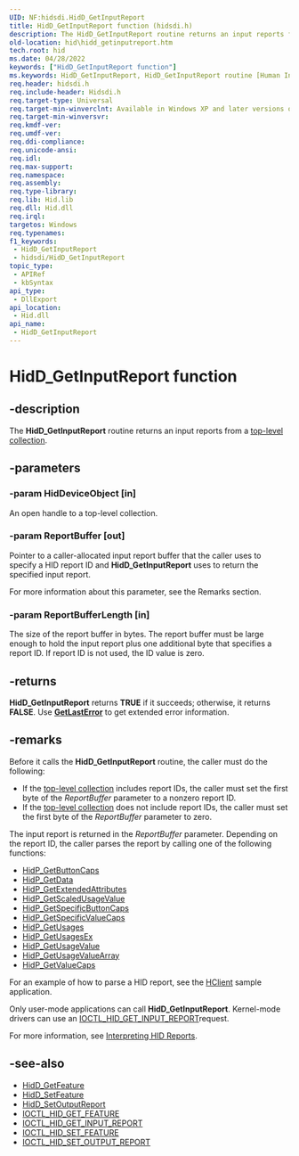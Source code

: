```yaml
---
UID: NF:hidsdi.HidD_GetInputReport
title: HidD_GetInputReport function (hidsdi.h)
description: The HidD_GetInputReport routine returns an input reports from a top-level collection.
old-location: hid\hidd_getinputreport.htm
tech.root: hid
ms.date: 04/28/2022
keywords: ["HidD_GetInputReport function"]
ms.keywords: HidD_GetInputReport, HidD_GetInputReport routine [Human Input Devices], hid.hidd_getinputreport, hidfunc_fdcd7a5b-6623-419f-abdf-de19370ee793.xml, hidsdi/HidD_GetInputReport
req.header: hidsdi.h
req.include-header: Hidsdi.h
req.target-type: Universal
req.target-min-winverclnt: Available in Windows XP and later versions of Windows.
req.target-min-winversvr: 
req.kmdf-ver: 
req.umdf-ver: 
req.ddi-compliance: 
req.unicode-ansi: 
req.idl: 
req.max-support: 
req.namespace: 
req.assembly: 
req.type-library: 
req.lib: Hid.lib
req.dll: Hid.dll
req.irql: 
targetos: Windows
req.typenames: 
f1_keywords:
 - HidD_GetInputReport
 - hidsdi/HidD_GetInputReport
topic_type:
 - APIRef
 - kbSyntax
api_type:
 - DllExport
api_location:
 - Hid.dll
api_name:
 - HidD_GetInputReport
---
```


# HidD_GetInputReport function

## -description

The **HidD_GetInputReport** routine returns an input reports from a [top-level collection](/windows-hardware/drivers/hid/top-level-collections).

## -parameters

### -param HidDeviceObject [in]

An open handle to a top-level collection.

### -param ReportBuffer [out]

Pointer to a caller-allocated input report buffer that the caller uses to specify a HID report ID and **HidD_GetInputReport** uses to return the specified input report.

For more information about this parameter, see the Remarks section.

### -param ReportBufferLength [in]

The size of the report buffer in bytes. The report buffer must be large enough to hold the input report plus one additional byte that specifies a report ID. If report ID is not used, the ID value is zero.

## -returns

**HidD_GetInputReport** returns **TRUE** if it succeeds; otherwise, it returns **FALSE**. Use [**GetLastError**](/windows/win32/api/errhandlingapi/nf-errhandlingapi-getlasterror) to get extended error information.

## -remarks

Before it calls the **HidD_GetInputReport** routine, the caller must do the following:

- If the [top-level collection](/windows-hardware/drivers/hid/top-level-collections) includes report IDs, the caller must set the first byte of the *ReportBuffer* parameter to a nonzero report ID.
- If the [top-level collection](/windows-hardware/drivers/hid/top-level-collections) does not include report IDs, the caller must set the first byte of the *ReportBuffer* parameter to zero.

The input report is returned in the *ReportBuffer*  parameter. Depending on the report ID, the caller parses the report by calling one of the following functions:

- [HidP_GetButtonCaps](../hidpi/nf-hidpi-hidp_getbuttoncaps.md)
- [HidP_GetData](../hidpi/nf-hidpi-hidp_getdata.md)
- [HidP_GetExtendedAttributes](../hidpi/nf-hidpi-hidp_getextendedattributes.md)
- [HidP_GetScaledUsageValue](../hidpi/nf-hidpi-hidp_getscaledusagevalue.md)
- [HidP_GetSpecificButtonCaps](../hidpi/nf-hidpi-hidp_getspecificbuttoncaps.md)
- [HidP_GetSpecificValueCaps](../hidpi/nf-hidpi-hidp_getspecificvaluecaps.md)
- [HidP_GetUsages](../hidpi/nf-hidpi-hidp_getusages.md)
- [HidP_GetUsagesEx](../hidpi/nf-hidpi-hidp_getusagesex.md)
- [HidP_GetUsageValue](../hidpi/nf-hidpi-hidp_getusagevalue.md)
- [HidP_GetUsageValueArray](../hidpi/nf-hidpi-hidp_getusagevaluearray.md)
- [HidP_GetValueCaps](../hidpi/nf-hidpi-hidp_getvaluecaps.md)

For an example of how to parse a HID report, see the [HClient](/samples/microsoft/windows-driver-samples/hclient-sample-application/) sample application.

Only user-mode applications can call **HidD_GetInputReport**. Kernel-mode drivers can use an [IOCTL_HID_GET_INPUT_REPORT](../hidclass/ni-hidclass-ioctl_hid_get_input_report.md)request.

For more information, see [Interpreting HID Reports](/windows-hardware/drivers/hid/interpreting-hid-reports).

## -see-also

- [HidD_GetFeature](./nf-hidsdi-hidd_getfeature.md)
- [HidD_SetFeature](./nf-hidsdi-hidd_setfeature.md)
- [HidD_SetOutputReport](./nf-hidsdi-hidd_setoutputreport.md)
- [IOCTL_HID_GET_FEATURE](../hidclass/ni-hidclass-ioctl_hid_get_feature.md)
- [IOCTL_HID_GET_INPUT_REPORT](../hidclass/ni-hidclass-ioctl_hid_get_input_report.md)
- [IOCTL_HID_SET_FEATURE](../hidclass/ni-hidclass-ioctl_hid_set_feature.md)
- [IOCTL_HID_SET_OUTPUT_REPORT](../hidclass/ni-hidclass-ioctl_hid_set_output_report.md)
